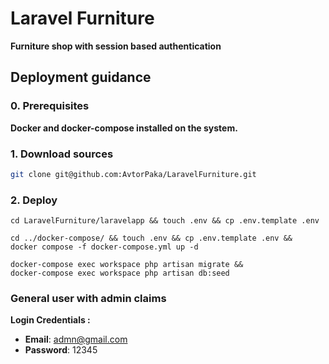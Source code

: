 # Laravel Furniture

**Furniture shop with session based authentication**

## Deployment guidance

### 0. Prerequisites

**Docker and docker-compose installed on the system.**

### 1. Download sources

```sh
git clone git@github.com:AvtorPaka/LaravelFurniture.git
```

### 2. Deploy

```shell
cd LaravelFurniture/laravelapp && touch .env && cp .env.template .env 
```

```shell
cd ../docker-compose/ && touch .env && cp .env.template .env &&
docker compose -f docker-compose.yml up -d 
```

```shell
docker-compose exec workspace php artisan migrate &&
docker-compose exec workspace php artisan db:seed
```

### General user with admin claims

**Login Credentials :**
- **Email**: admn@gmail.com
- **Password**: 12345